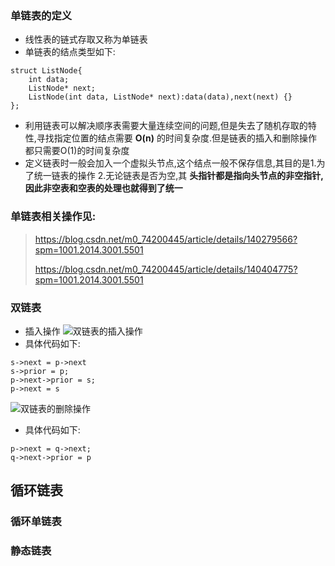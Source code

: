 ### 单链表的定义
- 线性表的链式存取又称为单链表
- 单链表的结点类型如下:
```
struct ListNode{
    int data;
    ListNode* next;
    ListNode(int data, ListNode* next):data(data),next(next) {}
};
```
- 利用链表可以解决顺序表需要大量连续空间的问题,但是失去了随机存取的特性,寻找指定位置的结点需要 __O(n)__ 的时间复杂度.但是链表的插入和删除操作都只需要O(1)的时间复杂度
- 定义链表时一般会加入一个虚拟头节点,这个结点一般不保存信息,其目的是1.为了统一链表的操作 2.无论链表是否为空,其 __头指针都是指向头节点的非空指针,因此非空表和空表的处理也就得到了统一__
### 单链表相关操作见:
> https://blog.csdn.net/m0_74200445/article/details/140279566?spm=1001.2014.3001.5501
>
> https://blog.csdn.net/m0_74200445/article/details/140404775?spm=1001.2014.3001.5501
### 双链表
- 插入操作
![双链表的插入操作](https://img.picui.cn/free/2024/09/20/66ed0e6698fe2.jpg)
- 具体代码如下:
```
s->next = p->next
s->prior = p;
p->next->prior = s;
p->next = s
```
![双链表的删除操作](https://img.picui.cn/free/2024/09/20/66ed0e66b11a1.jpg)
- 具体代码如下:
```
p->next = q->next;
q->next->prior = p 
```
## 循环链表
### 循环单链表


### 静态链表